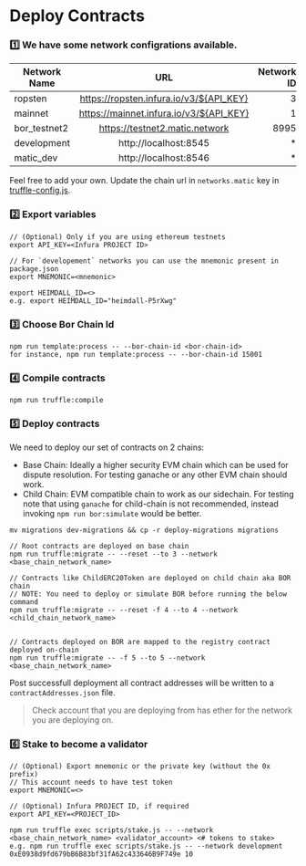 # Deploy Contracts

### :one: We have some network configrations available.

| Network Name |                   URL                   | Network ID |
| ------------ | :-------------------------------------: | ---------: |
| ropsten      | https://ropsten.infura.io/v3/${API_KEY} |          3 |
| mainnet      | https://mainnet.infura.io/v3/${API_KEY} |          1 |
| bor_testnet2 |     https://testnet2.matic.network      |       8995 |
| development  |          http://localhost:8545          |         \* |
| matic_dev    |          http://localhost:8546          |         \* |

Feel free to add your own. Update the chain url in `networks.matic` key in [truffle-config.js](../truffle-config.js).

### :two: Export variables

```
// (Optional) Only if you are using ethereum testnets
export API_KEY=<Infura PROJECT ID>

// For `developement` networks you can use the mnemonic present in package.json
export MNEMONIC=<mnemonic>

export HEIMDALL_ID=<>
e.g. export HEIMDALL_ID="heimdall-P5rXwg"
```
### :three: Choose Bor Chain Id
```
npm run template:process -- --bor-chain-id <bor-chain-id>
for instance, npm run template:process -- --bor-chain-id 15001
```
### :four: Compile contracts

```
npm run truffle:compile
```

### :five: Deploy contracts

We need to deploy our set of contracts on 2 chains:

- Base Chain: Ideally a higher security EVM chain which can be used for dispute resolution. For testing ganache or any other EVM chain should work.
- Child Chain: EVM compatible chain to work as our sidechain. For testing note that using `ganache` for child-chain is not recommended, instead invoking `npm run bor:simulate` would be better.

```
mv migrations dev-migrations && cp -r deploy-migrations migrations

// Root contracts are deployed on base chain
npm run truffle:migrate -- --reset --to 3 --network <base_chain_network_name>

// Contracts like ChildERC20Token are deployed on child chain aka BOR chain
// NOTE: You need to deploy or simulate BOR before running the below command
npm run truffle:migrate -- --reset -f 4 --to 4 --network <child_chain_network_name>


// Contracts deployed on BOR are mapped to the registry contract deployed on-chain
npm run truffle:migrate -- -f 5 --to 5 --network <base_chain_network_name>
```

Post successfull deployment all contract addresses will be written to a `contractAddresses.json` file.

> Check account that you are deploying from has ether for the network you are deploying on.

### :six: Stake to become a validator
```
// (Optional) Export mnemonic or the private key (without the 0x prefix)
// This account needs to have test token
export MNEMONIC=<>

// (Optional) Infura PROJECT ID, if required
export API_KEY=<PROJECT_ID>

npm run truffle exec scripts/stake.js -- --network <base_chain_network_name> <validator_account> <# tokens to stake>
e.g. npm run truffle exec scripts/stake.js -- --network development 0xE0938d9fd679bB6B83bf31fA62c433646B9F749e 10
```
